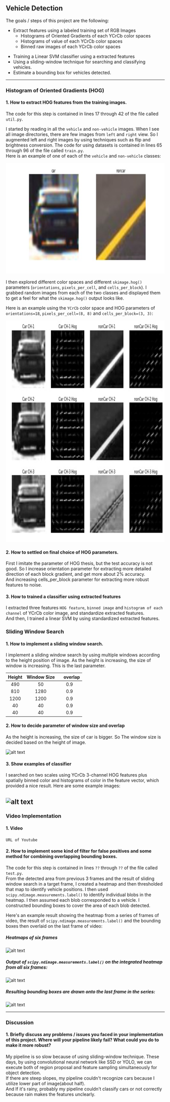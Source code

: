 ## Vehicle Detection
The goals / steps of this project are the following:
- Extract features using a labeled training set of RGB Images
    - Histograms of Oriented Gradients of each YCrCb color spaces
    - Histograms of value of each YCrCb color spaces
    - Binned raw images of each YCrCb color spaces
* Training a Linear SVM classifier using a extracted features
* Using a sliding-window technique for searching and classifying vehicles.
* Estimate a bounding box for vehicles detected.

[//]: # (Image References)
[image1]: ./example_images/car_noncar.jpg
[image2]: ./example_images/features.jpg
[image3]: ./examples/sliding_windows.jpg
[image4]: ./examples/sliding_window.jpg
[image5]: ./examples/bboxes_and_heat.png
[image6]: ./examples/labels_map.png
[image7]: ./examples/output_bboxes.png
[video1]: ./project_video.mp4

---
### Histogram of Oriented Gradients (HOG)

#### 1. How to extract HOG features from the training images.
The code for this step is contained in lines 17 through 42 of the file called `util.py`.  

I started by reading in all the `vehicle` and `non-vehicle` images. When I see all image directories, there are few images from `left` and `right` view. So I augmented left and right images by using techniques such as flip and brightness conversion. The code for using datasets is contained in lines 65 through 96 of the file called `train.py`.    
Here is an example of one of each of the `vehicle` and `non-vehicle` classes:

<!-- ![alt text][image1] -->
<!-- <img src="./example_images/car_noncar.jpg" align="center"> -->
<div style="text-align:center"><img src="./example_images/car_noncar.jpg" width=1000 height=350></div>

I then explored different color spaces and different `skimage.hog()` parameters (`orientations`, `pixels_per_cell`, and `cells_per_block`).  I grabbed random images from each of the two classes and displayed them to get a feel for what the `skimage.hog()` output looks like.

Here is an example using the `YCrCb` color space and HOG parameters of `orientations=18`, `pixels_per_cell=(8, 8)` and `cells_per_block=(3, 3)`:


<!--![alt text][image2]-->
<div style="text-align:center"><img src="./example_images/features.jpg" width=1000 height=700></div>

#### 2. How to settled on final choice of HOG parameters.

First I imitate the parameter of HOG thesis, but the test accuracy is not good. So I increase orientation parameter for extracting more detailed direction of each block gradient, and get more about 2% accuracy.  
And increasing cells_per_block parameter for extracting more robust features to noise.  

#### 3. How to trained a classifier using extracted features

I extracted three features `HOG feature`, `binned image` and `histogram of each channel` of YCrCb color image, and standardize extracted features.  
And then, I trained a linear SVM by using standardized extracted features.   

### Sliding Window Search

#### 1. How to implement a sliding window search.  

I implement a sliding window search by using multiple windows according to the height position of image. As the height is increasing, the size of window is increasing. This is the last parameter.  

| Height | Window Size |　overlap  |
|:----:|:----:|:----:|
| 490 | 50 | 0.9 |
| 810 | 1280 | 0.9 |
| 1200 | 1200 | 0.9 |
| 40 | 40 | 0.9 |
| 40 | 40 | 0.9 |


#### 2. How to decide parameter of window size and overlap

As the height is increasing, the size of car is bigger. So The window size is decided based on the height of image.  


![alt text][image3]

#### 3. Show examples of classifier

I searched on two scales using YCrCb 3-channel HOG features plus spatially binned color and histograms of color in the feature vector, which provided a nice result.  Here are some example images:

![alt text][image4]
---

### Video Implementation

#### 1. Video
`URL of Youtube`


#### 2. How to implement some kind of filter for false positives and some method for combining overlapping bounding boxes.

The code for this step is contained in lines `??` through `??` of the file called `test.py`.  
From the detected area from previous 3 frames and the result of sliding window search in a target frame, I created a heatmap and then thresholded that map to identify vehicle positions.  I then used `scipy.ndimage.measurements.label()` to identify individual blobs in the heatmap. I then assumed each blob corresponded to a vehicle. I constructed bounding boxes to cover the area of each blob detected.  

Here's an example result showing the heatmap from a series of frames of video, the result of `scipy.ndimage.measurements.label()` and the bounding boxes then overlaid on the last frame of video:

##### Heatmaps of six frames

![alt text][image5]

##### Output of `scipy.ndimage.measurements.label()` on the integrated heatmap from all six frames:
![alt text][image6]

##### Resulting bounding boxes are drawn onto the last frame in the series:
![alt text][image7]

---

### Discussion

#### 1. Briefly discuss any problems / issues you faced in your implementation of this project.  Where will your pipeline likely fail?  What could you do to make it more robust?

My pipeline is so slow because of using sliding-window technique. These days, by using convolutional neural network like SSD or YOLO, we can execute both of region proposal and feature sampling simultaneously for object detection.  
If there are steep slopes, my pipeline couldn't recognize cars because I utilize lower part of image(about half).  
And If it's rainy, probably my pipeline couldn't classify cars or not correctly because rain makes the features unclearly.  
